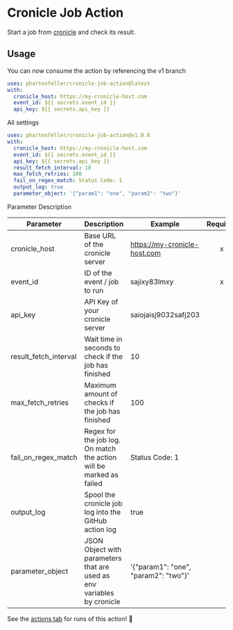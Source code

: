 # Cronicle Job Action

Start a job from [cronicle](https://github.com/jhuckaby/Cronicle) and check its result.

## Usage

You can now consume the action by referencing the v1 branch

```yaml
uses: phartenfeller/cronicle-job-action@latest
with:
  cronicle_host: https://my-cronicle-host.com
  event_id: ${{ secrets.event_id }}
  api_key: ${{ secrets.api_key }}
```

All settings

```yaml
uses: phartenfeller/cronicle-job-action@v1.0.0
with:
  cronicle_host: https://my-cronicle-host.com
  event_id: ${{ secrets.event_id }}
  api_key: ${{ secrets.api_key }}
  result_fetch_interval: 10
  max_fetch_retries: 100
  fail_on_regex_match: Status Code: 1
  output_log: true
  parameter_object: '{"param1": "one", "param2": "two"}'
```

Parameter Description

| Parameter             | Description                                                            | Example                              | Required |
| --------------------- | ---------------------------------------------------------------------- | ------------------------------------ | :------: |
| cronicle_host         | Base URL of the cronicle server                                        | https://my-cronicle-host.com         |    x     |
| event_id              | ID of the event / job to run                                           | sajixy83lmxy                         |    x     |
| api_key               | API Key of your cronicle server                                        | saiojaisj9032safj203                 |          |
| result_fetch_interval | Wait time in seconds to check if the job has finished                  | 10                                   |          |
| max_fetch_retries     | Maximum amount of checks if the job has finished                       | 100                                  |          |
| fail_on_regex_match   | Regex for the job log. On match the action will be marked as failed    | Status Code: 1                       |          |
| output_log            | Spool the cronicle job log into the GitHub action log                  | true                                 |          |
| parameter_object      | JSON Object with parameters that are used as env variables by cronicle | '{"param1": "one", "param2": "two"}' |          |

See the [actions tab](https://github.com/actions/javascript-action/actions) for runs of this action! :rocket:
